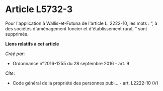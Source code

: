 # Article L5732-3

Pour l'application à Wallis-et-Futuna de l'article L. 2222-10, les mots : “, à des sociétés d'aménagement foncier et
d'établissement rural, ” sont supprimés.

**Liens relatifs à cet article**

_Créé par_:

  - Ordonnance n°2016-1255 du 28 septembre 2016 - art. 9

_Cite_:

  - Code général de la propriété des personnes publ... - art. L2222-10 (V)
